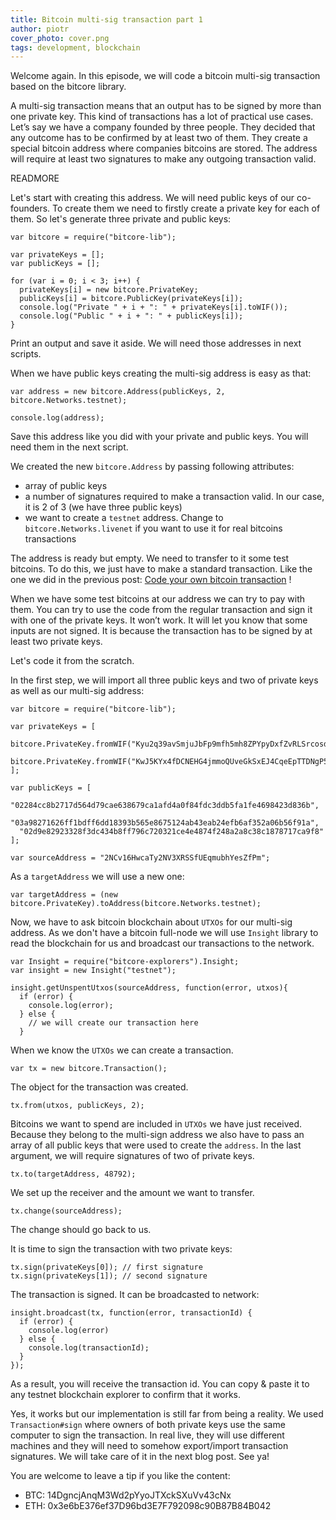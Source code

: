 ```yaml
---
title: Bitcoin multi-sig transaction part 1
author: piotr
cover_photo: cover.png
tags: development, blockchain
---
```

Welcome again. In this episode, we will code a bitcoin multi-sig transaction based on the bitcore library.

A multi-sig transaction means that an output has to be signed by more than one private key. This kind of transactions has a lot of practical use cases. Let’s say we have a company founded by three people. They decided that any outcome has to be confirmed by at least two of them. They create a special bitcoin address where companies bitcoins are stored. The address will require at least two signatures to make any outgoing transaction valid.

READMORE

Let's start with creating this address. We will need public keys of our co-founders. To create them we need to firstly create a private key for each of them. So let's generate three private and public keys:

```
var bitcore = require("bitcore-lib");

var privateKeys = [];
var publicKeys = [];

for (var i = 0; i < 3; i++) {
  privateKeys[i] = new bitcore.PrivateKey;
  publicKeys[i] = bitcore.PublicKey(privateKeys[i]);
  console.log("Private " + i + ": " + privateKeys[i].toWIF());
  console.log("Public " + i + ": " + publicKeys[i]);
}
```

 Print an output and save it aside. We will need those addresses in next scripts.

When we have public keys creating the multi-sig address is easy as that:

```
var address = new bitcore.Address(publicKeys, 2, bitcore.Networks.testnet);

console.log(address);
```

Save this address like you did with your private and public keys. You will need them in the next script.

We created the new `bitcore.Address` by passing following attributes:

* array of public keys
* a number of signatures required to make a transaction valid. In our case, it is 2 of 3 (we have three public keys)
* we want to create a `testnet` address. Change to `bitcore.Networks.livenet` if you want to use it for real bitcoins transactions

The address is ready but empty. We need to transfer to it some test bitcoins. To do this, we just have to make a standard transaction. Like the one we did in the previous post: [Code your own bitcoin transaction](https://blog.ragnarson.com/2017/04/06/code-your-own-bitcoin-transaction.html) !

When we have some test bitcoins at our address we can try to pay with them. You can try to use the code from the regular transaction and sign it with one of the private keys. It won’t work. It will let you know that some inputs are not signed. It is because the transaction has to be signed by at least two private keys.

Let's code it from the scratch.

In the first step, we will import all three public keys and two of private keys as well as our multi-sig address:

```
var bitcore = require("bitcore-lib");

var privateKeys = [
  bitcore.PrivateKey.fromWIF("Kyu2q39avSmjuJbFp9mfh5mh8ZPYpyDxfZvRLSrcosdBiX6xWbG1"),
  bitcore.PrivateKey.fromWIF("KwJ5KYx4fDCNEHG4jmmoQUveGkSxEJ4CqeEpTTDNgP5hmQLt41Ex")
];

var publicKeys = [
  "02284cc8b2717d564d79cae638679ca1afd4a0f84fdc3ddb5fa1fe4698423d836b",
  "03a98271626ff1bdff6dd18393b565e8675124ab43eab24efb6af352a06b56f91a",
  "02d9e82923328f3dc434b8ff796c720321ce4e4874f248a2a8c38c1878717ca9f8"
];

var sourceAddress = "2NCv16HwcaTy2NV3XRSSfUEqmubhYesZfPm";
```

As a `targetAddress` we will use a new one:

```
var targetAddress = (new bitcore.PrivateKey).toAddress(bitcore.Networks.testnet);
```

Now, we have to ask  bitcoin blockchain about `UTXOs` for our multi-sig address.
As we don't have a bitcoin full-node we will use `Insight` library to read the blockchain for us and broadcast our transactions to the network.

```
var Insight = require("bitcore-explorers").Insight;
var insight = new Insight("testnet");

insight.getUnspentUtxos(sourceAddress, function(error, utxos){
  if (error) {
    console.log(error);
  } else {
    // we will create our transaction here
  }
```

When we know the `UTXOs` we can create a transaction.

```
var tx = new bitcore.Transaction();
```

The object for the transaction was created.

```
tx.from(utxos, publicKeys, 2);
```

Bitcoins we want to spend are included in `UTXOs` we have just received. Because they belong to the multi-sign address we also have to pass an array of all public keys that were used to create the `address`. In the last argument, we will require signatures of two of private keys.

```
tx.to(targetAddress, 48792);
```

We set up the receiver and the amount we want to transfer.

```
tx.change(sourceAddress);
```

The change should go back to us.

It is time to sign the transaction with two private keys:

```
tx.sign(privateKeys[0]); // first signature
tx.sign(privateKeys[1]); // second signature
```

The transaction is signed. It can be broadcasted to network:

```
insight.broadcast(tx, function(error, transactionId) {
  if (error) {
    console.log(error)
  } else {
    console.log(transactionId);
  }
});
```

As a result, you will receive the transaction id. You can copy & paste it to any testnet blockchain explorer to confirm that it works.

Yes, it works but our implementation is still far from being a reality. We used `Transaction#sign` where owners of both private keys use the same computer to sign the transaction. In real live, they will use different machines and they will need to somehow export/import transaction signatures. We will take care of it in the next blog post. See ya!

You are welcome to leave a tip if you like the content:

* BTC: 14DgncjAnqM3Wd2pYyoJTXckSXuVv43cNx
* ETH: 0x3e6bE376ef37D96bd3E7F792098c90B87B84B042
